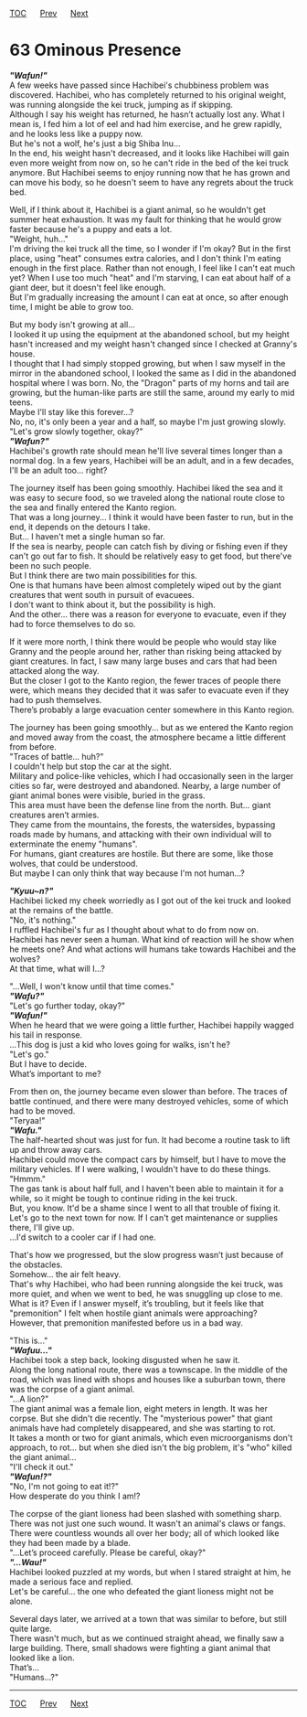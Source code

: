 [TOC](../readme.md)&nbsp;&nbsp;&nbsp;&nbsp;&nbsp;&nbsp;[Prev](section_0006.md)&nbsp;&nbsp;&nbsp;&nbsp;&nbsp;&nbsp;[Next](section_0008.md)



# 63 Ominous Presence

***"Wafun!"***  
A few weeks have passed since Hachibei's chubbiness problem was
discovered. Hachibei, who has completely returned to his original
weight, was running alongside the kei truck, jumping as if skipping.  
Although I say his weight has returned, he hasn’t actually lost any.
What I mean is, I fed him a lot of eel and had him exercise, and he grew
rapidly, and he looks less like a puppy now.  
But he's not a wolf, he's just a big Shiba Inu...  
In the end, his weight hasn't decreased, and it looks like Hachibei will
gain even more weight from now on, so he can't ride in the bed of the
kei truck anymore. But Hachibei seems to enjoy running now that he has
grown and can move his body, so he doesn't seem to have any regrets
about the truck bed.  
  
Well, if I think about it, Hachibei is a giant animal, so he wouldn't
get summer heat exhaustion. It was my fault for thinking that he would
grow faster because he's a puppy and eats a lot.  
"Weight, huh..."  
I'm driving the kei truck all the time, so I wonder if I'm okay? But in
the first place, using "heat" consumes extra calories, and I don't think
I'm eating enough in the first place. Rather than not enough, I feel
like I can't eat much yet? When I use too much "heat" and I'm starving,
I can eat about half of a giant deer, but it doesn't feel like enough.  
But I'm gradually increasing the amount I can eat at once, so after
enough time, I might be able to grow too.  
  
But my body isn't growing at all...  
I looked it up using the equipment at the abandoned school, but my
height hasn't increased and my weight hasn't changed since I checked at
Granny's house.  
I thought that I had simply stopped growing, but when I saw myself in
the mirror in the abandoned school, I looked the same as I did in the
abandoned hospital where I was born. No, the "Dragon" parts of my horns
and tail are growing, but the human-like parts are still the same,
around my early to mid teens.  
Maybe I'll stay like this forever...?  
No, no, it's only been a year and a half, so maybe I'm just growing
slowly.  
"Let's grow slowly together, okay?"  
***"Wafun?"***  
Hachibei's growth rate should mean he'll live several times longer than
a normal dog. In a few years, Hachibei will be an adult, and in a few
decades, I'll be an adult too... right?  
  
The journey itself has been going smoothly. Hachibei liked the sea and
it was easy to secure food, so we traveled along the national route
close to the sea and finally entered the Kanto region.  
That was a long journey... I think it would have been faster to run, but
in the end, it depends on the detours I take.  
But... I haven't met a single human so far.  
If the sea is nearby, people can catch fish by diving or fishing even if
they can't go out far to fish. It should be relatively easy to get food,
but there've been no such people.  
But I think there are two main possibilities for this.  
One is that humans have been almost completely wiped out by the giant
creatures that went south in pursuit of evacuees.  
I don't want to think about it, but the possibility is high.  
And the other... there was a reason for everyone to evacuate, even if
they had to force themselves to do so.  
  
If it were more north, I think there would be people who would stay like
Granny and the people around her, rather than risking being attacked by
giant creatures. In fact, I saw many large buses and cars that had been
attacked along the way.  
But the closer I got to the Kanto region, the fewer traces of people
there were, which means they decided that it was safer to evacuate even
if they had to push themselves.  
There’s probably a large evacuation center somewhere in this Kanto
region.  
  
The journey has been going smoothly... but as we entered the Kanto
region and moved away from the coast, the atmosphere became a little
different from before.  
"Traces of battle... huh?"  
I couldn't help but stop the car at the sight.  
Military and police-like vehicles, which I had occasionally seen in the
larger cities so far, were destroyed and abandoned. Nearby, a large
number of giant animal bones were visible, buried in the grass.  
This area must have been the defense line from the north. But... giant
creatures aren’t armies.  
They came from the mountains, the forests, the watersides, bypassing
roads made by humans, and attacking with their own individual will to
exterminate the enemy "humans".  
For humans, giant creatures are hostile. But there are some, like those
wolves, that could be understood.  
But maybe I can only think that way because I'm not human...?  
  
***"Kyuu~n?"***  
Hachibei licked my cheek worriedly as I got out of the kei truck and
looked at the remains of the battle.  
"No, it's nothing."  
I ruffled Hachibei's fur as I thought about what to do from now on.  
Hachibei has never seen a human. What kind of reaction will he show when
he meets one? And what actions will humans take towards Hachibei and the
wolves?  
At that time, what will I...?  
  
"...Well, I won't know until that time comes."  
***"Wafu?"***  
"Let's go further today, okay?"  
***"Wafun!"***  
When he heard that we were going a little further, Hachibei happily
wagged his tail in response.  
...This dog is just a kid who loves going for walks, isn't he?  
"Let's go."  
But I have to decide.  
What’s important to me?  
  
From then on, the journey became even slower than before. The traces of
battle continued, and there were many destroyed vehicles, some of which
had to be moved.  
"Teryaa!"  
***"Wafu."***  
The half-hearted shout was just for fun. It had become a routine task to
lift up and throw away cars.  
Hachibei could move the compact cars by himself, but I have to move the
military vehicles. If I were walking, I wouldn't have to do these
things.  
"Hmmm."  
The gas tank is about half full, and I haven't been able to maintain it
for a while, so it might be tough to continue riding in the kei truck.  
But, you know. It'd be a shame since I went to all that trouble of
fixing it.  
Let's go to the next town for now. If I can't get maintenance or
supplies there, I'll give up.  
...I'd switch to a cooler car if I had one.  
  
That's how we progressed, but the slow progress wasn’t just because of
the obstacles.  
Somehow... the air felt heavy.  
That's why Hachibei, who had been running alongside the kei truck, was
more quiet, and when we went to bed, he was snuggling up close to me.
What is it? Even if I answer myself, it’s troubling, but it feels like
that "premonition" I felt when hostile giant animals were approaching?  
However, that premonition manifested before us in a bad way.  
  
"This is..."  
***"Wafuu..."***  
Hachibei took a step back, looking disgusted when he saw it.  
Along the long national route, there was a townscape. In the middle of
the road, which was lined with shops and houses like a suburban town,
there was the corpse of a giant animal.  
"...A lion?"  
The giant animal was a female lion, eight meters in length. It was her
corpse. But she didn't die recently. The "mysterious power" that giant
animals have had completely disappeared, and she was starting to rot.  
It takes a month or two for giant animals, which even microorganisms
don't approach, to rot... but when she died isn't the big problem, it's
"who" killed the giant animal...  
"I'll check it out."  
***"Wafun!?"***  
"No, I'm not going to eat it!?"  
How desperate do you think I am!?  
  
The corpse of the giant lioness had been slashed with something sharp.  
There was not just one such wound. It wasn't an animal's claws or fangs.
There were countless wounds all over her body; all of which looked like
they had been made by a blade.  
"...Let’s proceed carefully. Please be careful, okay?"  
***"...Wau!"***  
Hachibei looked puzzled at my words, but when I stared straight at him,
he made a serious face and replied.  
Let's be careful... the one who defeated the giant lioness might not be
alone.  
  
Several days later, we arrived at a town that was similar to before, but
still quite large.  
There wasn't much, but as we continued straight ahead, we finally saw a
large building. There, small shadows were fighting a giant animal that
looked like a lion.  
That’s...  
"Humans...?"  
  
  
  


---
[TOC](../readme.md)&nbsp;&nbsp;&nbsp;&nbsp;&nbsp;&nbsp;[Prev](section_0006.md)&nbsp;&nbsp;&nbsp;&nbsp;&nbsp;&nbsp;[Next](section_0008.md)

